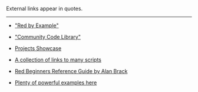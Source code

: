 External links appear in quotes.
***


* ["Red by Example"](http://www.red-by-example.org/index.html)

* ["Community Code Library"](https://github.com/red/code)

* [Projects Showcase](https://github.com/red/red/wiki/%5BLINKS%5D-Projects-showcase-(links-to-remember))

* [A collection of links to many scripts](https://github.com/red/red/wiki/%5BLINKS%5D-Scripts-collection)

* [Red Beginners Reference Guide by Alan Brack](http://www.mycode4fun.co.uk/red-beginners-reference-guide)

* [Plenty of powerful examples here](http://www.mycode4fun.co.uk/About-Red-Programming)